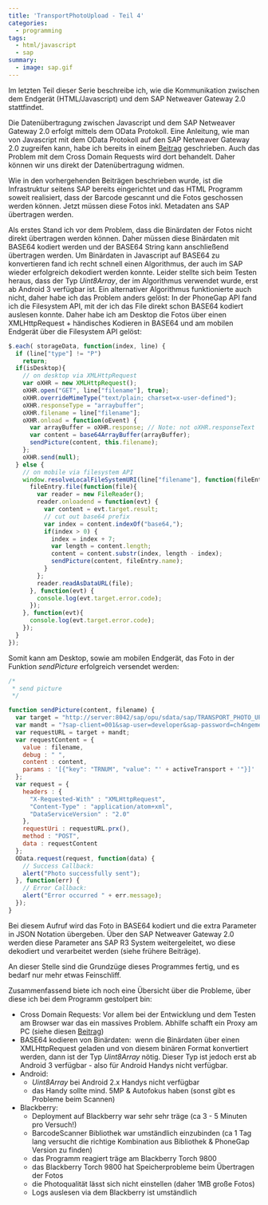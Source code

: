 ```yaml
---
title: 'TransportPhotoUpload - Teil 4'
categories:
  - programming
tags:
  - html/javascript
  - sap
summary:
  - image: sap.gif
---
```

Im letzten Teil dieser Serie beschreibe ich, wie die Kommunikation zwischen dem Endgerät (HTML/Javascript) und dem SAP Netweaver Gateway 2.0 stattfindet.

Die Datenübertragung zwischen Javascript und dem SAP Netweaver Gateway 2.0 erfolgt mittels dem OData Protokoll. Eine Anleitung, wie man von Javascript mit dem OData Protokoll auf den SAP Netweaver Gateway 2.0 zugreifen kann, habe ich bereits in einem [Beitrag](/via-htmljavascript-auf-sap-netweaver-gateway-2-0) geschrieben. Auch das Problem mit dem Cross Domain Requests wird dort behandelt. Daher können wir uns direkt der Datenübertragung widmen.

Wie in den vorhergehenden Beiträgen beschrieben wurde, ist die Infrastruktur seitens SAP bereits eingerichtet und das HTML Programm soweit realisiert, dass der Barcode gescannt und die Fotos geschossen werden können. Jetzt müssen diese Fotos inkl. Metadaten ans SAP übertragen werden.

Als erstes Stand ich vor dem Problem, dass die Binärdaten der Fotos nicht direkt übertragen werden können. Daher müssen diese Binärdaten mit BASE64 kodiert werden und der BASE64 String kann anschließend übertragen werden. Um Binärdaten in Javascript auf BASE64 zu konvertieren fand ich recht schnell einen Algorithmus, der auch im SAP wieder erfolgreich dekodiert werden konnte. Leider stellte sich beim Testen heraus, dass der Typ _Uint8Array_, der im Algorithmus verwendet wurde, erst ab Android 3 verfügbar ist. Ein alternativer Algorithmus funktionierte auch nicht, daher habe ich das Problem anders gelöst: In der PhoneGap API fand ich die Filesystem API, mit der ich das File direkt schon BASE64 kodiert auslesen konnte. Daher habe ich am Desktop die Fotos über einen XMLHttpRequest + händisches Kodieren in BASE64 und am mobilen Endgerät über die Filesystem API gelöst:

```javascript
$.each( storageData, function(index, line) {
  if (line["type"] != "P")
    return;
  if(isDesktop){
    // on desktop via XMLHttpRequest
    var oXHR = new XMLHttpRequest();
    oXHR.open("GET", line["filename"], true);
    oXHR.overrideMimeType("text/plain; charset=x-user-defined");
    oXHR.responseType = "arraybuffer";
    oXHR.filename = line["filename"];
    oXHR.onload = function(oEvent) {
      var arrayBuffer = oXHR.response; // Note: not oXHR.responseText
      var content = base64ArrayBuffer(arrayBuffer);
      sendPicture(content, this.filename);
    };
    oXHR.send(null);
  } else {
    // on mobile via filesystem API
    window.resolveLocalFileSystemURI(line["filename"], function(fileEntry){
      fileEntry.file(function(file){
        var reader = new FileReader();
        reader.onloadend = function(evt) {
          var content = evt.target.result;
          // cut out base64 prefix
          var index = content.indexOf("base64,");
          if(index > 0) {
            index = index + 7;
            var length = content.length;
            content = content.substr(index, length - index);
            sendPicture(content, fileEntry.name);
          }
        };
        reader.readAsDataURL(file);
      }, function(evt) {
        console.log(evt.target.error.code);
      });
    }, function(evt){
      console.log(evt.target.error.code);
    });
  }
});
```

Somit kann am Desktop, sowie am mobilen Endgerät, das Foto in der Funktion _sendPicture_ erfolgreich versendet werden:

```javascript
/*
 * send picture
 */

function sendPicture(content, filename) {
  var target = "http://server:8042/sap/opu/sdata/sap/TRANSPORT_PHOTO_UPLOAD/ztransport_photo_uploadCollection";
  var mandt = "?sap-client=001&sap-user=developer&sap-password=ch4ngeme&!format=xml";
  var requestURL = target + mandt;
  var requestContent = {
    value : filename,
    debug : " ",
    content : content,
    params : '[{"key": "TRNUM", "value": "' + activeTransport + '"}]'
  };
  var request = {
    headers : {
      "X-Requested-With" : "XMLHttpRequest",
      "Content-Type" : "application/atom+xml",
      "DataServiceVersion" : "2.0"
    },
    requestUri : requestURL.prx(),
    method : "POST",
    data : requestContent
  };
  OData.request(request, function(data) {
    // Success Callback:
    alert("Photo successfully sent");
  }, function(err) {
    // Error Callback:
    alert("Error occurred " + err.message);
  });
}
```

Bei diesem Aufruf wird das Foto in BASE64 kodiert und die extra Parameter in JSON Notation übergeben. Über den SAP Netweaver Gateway 2.0 werden diese Parameter ans SAP R3 System weitergeleitet, wo diese dekodiert und verarbeitet werden (siehe frühere Beiträge).

An dieser Stelle sind die Grundzüge dieses Programmes fertig, und es bedarf nur mehr etwas Feinschliff.

Zusammenfassend biete ich noch eine Übersicht über die Probleme, über diese ich bei dem Programm gestolpert bin:

* Cross Domain Requests: Vor allem bei der Entwicklung und dem Testen am Browser war das ein massives Problem. Abhilfe schafft ein Proxy am PC (siehe diesen [Beitrag](/via-htmljavascript-auf-sap-netweaver-gateway-2-0))
* BASE64 kodieren von Binärdaten:  wenn die Binärdaten über einen XMLHttpRequest geladen und von diesem binären Format konvertiert werden, dann ist der Typ _Uint8Array_ nötig. Dieser Typ ist jedoch erst ab Android 3 verfügbar - also für Android Handys nicht verfügbar.
* Android:
  * _Uint8Array_ bei Android 2.x Handys nicht verfügbar
  * das Handy sollte mind. 5MP & Autofokus haben (sonst gibt es Probleme beim Scannen)
* Blackberry:
  * Deployment auf Blackberry war sehr sehr träge (ca 3 - 5 Minuten pro Versuch!)
  * BarcodeScanner Bibliothek war umständlich einzubinden (ca 1 Tag lang versucht die richtige Kombination aus Bibliothek & PhoneGap Version zu finden)
  * das Programm reagiert träge am Blackberry Torch 9800
  * das Blackberry Torch 9800 hat Speicherprobleme beim Übertragen der Fotos
  * die Photoqualität lässt sich nicht einstellen (daher 1MB große Fotos)
  * Logs auslesen via dem Blackberry ist umständlich
